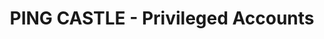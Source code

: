 ---
title: "PING CASTLE - Privileged Accounts"
description: "Administrateurs de Active Directory"
tableOfContent: "/2025/06/05/remediation-ad-pingcastle-introduction#table-des-matières"
nextLink:
  name: "Anomalies"
  id: "2025/06/05/remediation-ad-pingcastle-anomalies"
prevLink:
  name: "Trusts"
  id: "2025/06/05/remediation-ad-pingcastle-trusts"
---